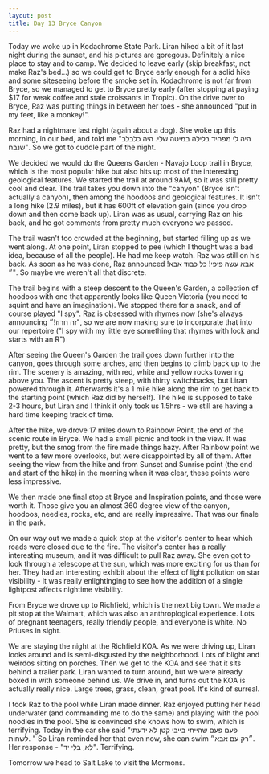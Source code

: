 ```yaml
---
layout: post
title: Day 13 Bryce Canyon
---
```


Today we woke up in Kodachrome State Park. Liran hiked a bit of it last night during the sunset, and his pictures are goregous. Definitely a nice place to stay and to camp. We decided to leave early (skip breakfast, not make Raz's bed...) so we could get to Bryce early enough for a solid hike and some siteseeing before the smoke set in. Kodachrome is not far from Bryce, so we managed to get to Bryce pretty early (after stopping at paying $17 for weak coffee and stale croissants in Tropic). On the drive over to Bryce, Raz was putting things in between her toes - she announced "put in my feet, like a monkey!".


Raz had a nightmare last night (again about a dog). She woke up this morning, in our bed, and told me "היה לי מפחיד בלילה במיטה שלי. היה כלבלב שנבח". So we got to cuddle part of the night.

We decided we would do the Queens Garden - Navajo Loop trail in Bryce, which is the most popular hike but also hits up most of the interesting geological features. We started the trail at around 9AM, so it was still pretty cool and clear. The trail takes you down into the "canyon" (Bryce isn't actually a canyon), then among the hoodoos and geological features. It isn't a long hike (2.9 miles), but it has 600ft of elevation gain (since you drop down and then come back up). Liran was as usual, carrying Raz on his back, and he got comments from pretty much everyone we passed.

The trail wasn't too crowded at the beginning, but started filling up as we went along. At one point, Liran stopped to pee (which I thought was a bad idea, because of all the people). He had me keep watch. Raz was still on his back. As soon as he was done, Raz announced אבא עשה פיפי! כל כבוד אבא!״". So maybe we weren't all that discrete.

The trail begins with a steep descent to the Queen's Garden, a collection of hoodoos with one that apparently looks like Queen Victoria (you need to squint and have an imagination). We stopped there for a snack, and of course played "I spy". Raz is obsessed with rhymes now (she's always announcing זה חרוז!״", so we are now making sure to incorporate that into our repertoire ("I spy with my little eye something that rhymes with lock and starts with an R")

After seeing the Queen's Garden the trail goes down further into the canyon, goes through some arches, and then begins to climb back up to the rim. The scenery is amazing, with red, white and yellow rocks towering above you. The ascent is pretty steep, with thirty switchbacks, but Liran powered through it. Afterwards it's a 1 mile hike along the rim to get back to the starting point (which Raz did by herself). The hike is supposed to take 2-3 hours, but Liran and I think it only took us 1.5hrs - we still are having a hard time keeping track of time.

After the hike, we drove 17 miles down to Rainbow Point, the end of the scenic route in Bryce. We had a small picnic and took in the view. It was pretty, but the smog from the fire made things hazy. After Rainbow point we went to a few more overlooks, but were disappointed by all of them. After seeing the view from the hike and from Sunset and Sunrise point (the end and start of the hike) in the morning when it was clear, these points were less impressive. 

We then made one final stop at Bryce and Inspiration points, and those were worth it. Those give you an almost 360 degree view of the canyon, hoodoos, needles, rocks, etc, and are really impressive. That was our finale in the park. 

On our way out we made a quick stop at the visitor's center to hear which roads were closed due to the fire. The visitor's center has a really interesting museum, and it was difficult to pull Raz away. She even got to look through a telescope at the sun, which was more exciting for us than for her. They had an interesting exhibit about the effect of light pollution on star visibility - it was really enlightinging to see how the addition of a single lightpost affects nightime visibility.

From Bryce we drove up to Richfield, which is the next big town. We made a pit stop at the Walmart, which was also an anthroplogical experience. Lots of pregnant teenagers, really friendly people, and everyone is white. No Priuses in sight.

We are staying the night at the Richfield KOA. As we were driving up, Liran looks around and is semi-disgusted by the neighborhood. Lots of blight and weirdos sitting on porches. Then we get to the KOA and see that it sits behind a trailer park. Liran wanted to turn around, but we were already boxed in with someone behind us. We drive in, and turns out the KOA is actually really nice. Large trees, grass, clean, great pool. It's kind of surreal.

I took Raz to the pool while Liran made dinner. Raz enjoyed putting her head underwater (and commanding me to do the same) and playing with the pool noodles in the pool. She is convinced she knows how to swim, which is terrifying. Today in the car she said "פעם פעם שהייתי בייבי קטן לא ידעתי לשחות. " So Liran reminded her that even now, she can swim ״רק עם אבא״. Her response - "לא, בלי יד". Terrifying.

Tomorrow we head to Salt Lake to visit the Mormons.


